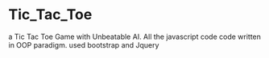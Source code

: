 # Tic_Tac_Toe
a Tic Tac Toe Game with Unbeatable AI.  All the javascript code code written in OOP paradigm. used bootstrap and Jquery
